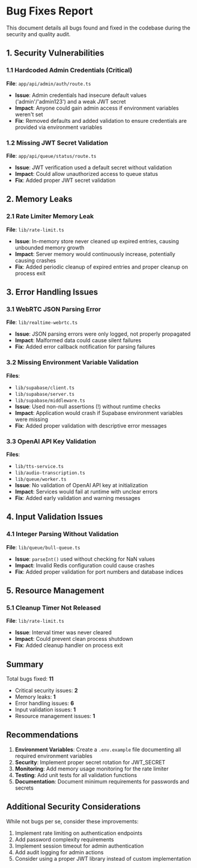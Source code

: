 # Bug Fixes Report

This document details all bugs found and fixed in the codebase during the security and quality audit.

## 1. Security Vulnerabilities

### 1.1 Hardcoded Admin Credentials (Critical)
**File**: `app/api/admin/auth/route.ts`
- **Issue**: Admin credentials had insecure default values ('admin'/'admin123') and a weak JWT secret
- **Impact**: Anyone could gain admin access if environment variables weren't set
- **Fix**: Removed defaults and added validation to ensure credentials are provided via environment variables

### 1.2 Missing JWT Secret Validation
**File**: `app/api/queue/status/route.ts`
- **Issue**: JWT verification used a default secret without validation
- **Impact**: Could allow unauthorized access to queue status
- **Fix**: Added proper JWT secret validation

## 2. Memory Leaks

### 2.1 Rate Limiter Memory Leak
**File**: `lib/rate-limit.ts`
- **Issue**: In-memory store never cleaned up expired entries, causing unbounded memory growth
- **Impact**: Server memory would continuously increase, potentially causing crashes
- **Fix**: Added periodic cleanup of expired entries and proper cleanup on process exit

## 3. Error Handling Issues

### 3.1 WebRTC JSON Parsing Error
**File**: `lib/realtime-webrtc.ts`
- **Issue**: JSON parsing errors were only logged, not properly propagated
- **Impact**: Malformed data could cause silent failures
- **Fix**: Added error callback notification for parsing failures

### 3.2 Missing Environment Variable Validation
**Files**: 
- `lib/supabase/client.ts`
- `lib/supabase/server.ts`
- `lib/supabase/middleware.ts`
- **Issue**: Used non-null assertions (!) without runtime checks
- **Impact**: Application would crash if Supabase environment variables were missing
- **Fix**: Added proper validation with descriptive error messages

### 3.3 OpenAI API Key Validation
**Files**:
- `lib/tts-service.ts`
- `lib/audio-transcription.ts`
- `lib/queue/worker.ts`
- **Issue**: No validation of OpenAI API key at initialization
- **Impact**: Services would fail at runtime with unclear errors
- **Fix**: Added early validation and warning messages

## 4. Input Validation Issues

### 4.1 Integer Parsing Without Validation
**File**: `lib/queue/bull-queue.ts`
- **Issue**: `parseInt()` used without checking for NaN values
- **Impact**: Invalid Redis configuration could cause crashes
- **Fix**: Added proper validation for port numbers and database indices

## 5. Resource Management

### 5.1 Cleanup Timer Not Released
**File**: `lib/rate-limit.ts`
- **Issue**: Interval timer was never cleared
- **Impact**: Could prevent clean process shutdown
- **Fix**: Added cleanup handler on process exit

## Summary

Total bugs fixed: **11**
- Critical security issues: **2**
- Memory leaks: **1**
- Error handling issues: **6**
- Input validation issues: **1**
- Resource management issues: **1**

## Recommendations

1. **Environment Variables**: Create a `.env.example` file documenting all required environment variables
2. **Security**: Implement proper secret rotation for JWT_SECRET
3. **Monitoring**: Add memory usage monitoring for the rate limiter
4. **Testing**: Add unit tests for all validation functions
5. **Documentation**: Document minimum requirements for passwords and secrets

## Additional Security Considerations

While not bugs per se, consider these improvements:
1. Implement rate limiting on authentication endpoints
2. Add password complexity requirements
3. Implement session timeout for admin authentication
4. Add audit logging for admin actions
5. Consider using a proper JWT library instead of custom implementation
